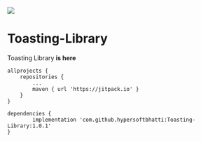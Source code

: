 [![](https://jitpack.io/v/hypersoftbhatti/Toasting-Library.svg)](https://jitpack.io/#hypersoftbhatti/Toasting-Library)
# Toasting-Library
Toasting Library **is here**


	allprojects {
		repositories {
			...
			maven { url 'https://jitpack.io' }
		}
	}
  
  	dependencies {
	        implementation 'com.github.hypersoftbhatti:Toasting-Library:1.0.1'
	}
